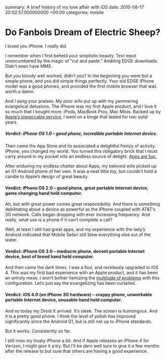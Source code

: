 summary: A brief history of my love affair with iOS
date: 2010-08-17 20:02:57.000000000 +00:00
categories: mobile

# Do Fanbois Dream of Electric Sheep?

I loved you iPhone. I really did.

I remember when I first beheld your simplistic beauty. Text input unencumbered by the magic of “cut and paste.” Ambling EDGE downloads. Didn’t even have MMS.

But you bloody well worked, didn’t you? In the beginning you were but a simple phone, and you did simple things perfectly. Your old EDGE iPhone model was a good phones, and provided the first mobile browser that was worth a damn.

And I sang your praises. My poor wife put up with my yammering evangelical delusions. The iPhone was my first Apple product, and I love it so much that I bought more. iPods, MacBook Pros, Mac Minis. Backed up by [Apple’s impeccable service](http://www.downtempo.net/blog/product/thou-shalt-not-dent-thy-iphone/), I went on a binge that lasted for two solid years.

##### **Verdict: iPhone OS 1.0** – good phone, incredible portable Internet device.

Then came the App Store and its associated a delightful frenzy of activity.  iPhone, you changed my world. You turned this obligatory brick that I must carry around in my pocket into an endless source of delight. [Apps are fun.](http://www.downtempo.net/blog/mobile/top-50-grossing-iphone/)

After enduring my endless chatter about Apps, my beloved wife picked up an G1 Android phone of her own. It was a neat little toy, but couldn’t hold a candle to Apple’s design of great beauty.

#### **Verdict: iPhone OS 2.0** – good phone, great portable Internet device, game changing hand held computer.

Ah, but with great power comes great responsibility. And there is something debilitating about a device as powerful as the iPhone coupled with AT&T’s 3G network. Calls began dropping with ever increasing frequency. And really, what use is a phone if it can’t complete a call?

Well, at least I still had great apps, and my experience with the lady’s Android indicated that Mobile Safari still blew everything else out of the water.

#### **Verdict: iPhone OS 3.0** – mediocre phone, decent portable Internet device, best of breed hand held computer.

And then came the dark times. I was a fool, and recklessly upgraded to iOS 4. This was my first bad experience with an Apple product, and it has been an unholy mess. I won’t bother itemizing the [multitude of problems](http://www.google.com/search?q=iphone+ios4+3g+performance) with this configuration. Let’s just say the evangelizing has been curtailed.

#### **Verdict: iOS 4.0 (on iPhone 3G hardware)** – crappy phone, unworkable portable Internet device, unusable hand held computer.

And so today my Droid X arrived. It’s sleek. The screen is humongous. And it is a pretty good phone. I think the level of polish has improved significantly since the Android G1, but is still not up to iPhone standards.

But it works. Consistently so far.

I still miss my trusty iPhone a bit. And if Apple releases an iPhone 4 for Verizon, I might give it a try. But I’ll be darn well sure to give it a few months after the release to but sure that others are having a good experience.
